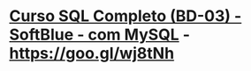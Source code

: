 # [Curso SQL Completo (BD-03) - SoftBlue - com MySQL](https://github.com/samuel-sanches-BR/Cursos-Softblue/tree/Curso-SQL-SoftBlue) - https://goo.gl/wj8tNh
